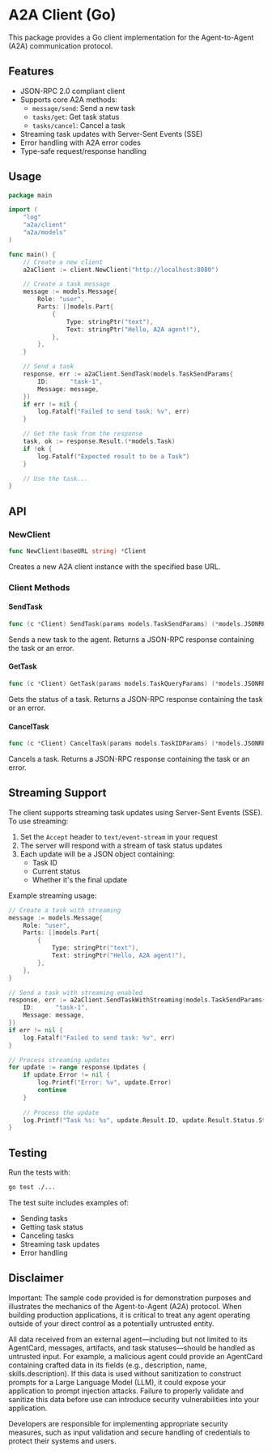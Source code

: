 # A2A Client (Go)

This package provides a Go client implementation for the Agent-to-Agent (A2A) communication protocol.

## Features

- JSON-RPC 2.0 compliant client
- Supports core A2A methods:
  - `message/send`: Send a new task
  - `tasks/get`: Get task status
  - `tasks/cancel`: Cancel a task
- Streaming task updates with Server-Sent Events (SSE)
- Error handling with A2A error codes
- Type-safe request/response handling

## Usage

```go
package main

import (
    "log"
    "a2a/client"
    "a2a/models"
)

func main() {
    // Create a new client
    a2aClient := client.NewClient("http://localhost:8080")

    // Create a task message
    message := models.Message{
        Role: "user",
        Parts: []models.Part{
            {
                Type: stringPtr("text"),
                Text: stringPtr("Hello, A2A agent!"),
            },
        },
    }

    // Send a task
    response, err := a2aClient.SendTask(models.TaskSendParams{
        ID:      "task-1",
        Message: message,
    })
    if err != nil {
        log.Fatalf("Failed to send task: %v", err)
    }

    // Get the task from the response
    task, ok := response.Result.(*models.Task)
    if !ok {
        log.Fatalf("Expected result to be a Task")
    }

    // Use the task...
}
```

## API

### NewClient

```go
func NewClient(baseURL string) *Client
```

Creates a new A2A client instance with the specified base URL.

### Client Methods

#### SendTask

```go
func (c *Client) SendTask(params models.TaskSendParams) (*models.JSONRPCResponse, error)
```

Sends a new task to the agent. Returns a JSON-RPC response containing the task or an error.

#### GetTask

```go
func (c *Client) GetTask(params models.TaskQueryParams) (*models.JSONRPCResponse, error)
```

Gets the status of a task. Returns a JSON-RPC response containing the task or an error.

#### CancelTask

```go
func (c *Client) CancelTask(params models.TaskIDParams) (*models.JSONRPCResponse, error)
```

Cancels a task. Returns a JSON-RPC response containing the task or an error.

## Streaming Support

The client supports streaming task updates using Server-Sent Events (SSE). To use streaming:

1. Set the `Accept` header to `text/event-stream` in your request
2. The server will respond with a stream of task status updates
3. Each update will be a JSON object containing:
   - Task ID
   - Current status
   - Whether it's the final update

Example streaming usage:
```go
// Create a task with streaming
message := models.Message{
    Role: "user",
    Parts: []models.Part{
        {
            Type: stringPtr("text"),
            Text: stringPtr("Hello, A2A agent!"),
        },
    },
}

// Send a task with streaming enabled
response, err := a2aClient.SendTaskWithStreaming(models.TaskSendParams{
    ID:      "task-1",
    Message: message,
})
if err != nil {
    log.Fatalf("Failed to send task: %v", err)
}

// Process streaming updates
for update := range response.Updates {
    if update.Error != nil {
        log.Printf("Error: %v", update.Error)
        continue
    }
    
    // Process the update
    log.Printf("Task %s: %s", update.Result.ID, update.Result.Status.State)
}
```

## Testing

Run the tests with:

```bash
go test ./...
```

The test suite includes examples of:
- Sending tasks
- Getting task status
- Canceling tasks
- Streaming task updates
- Error handling 


## Disclaimer
Important: The sample code provided is for demonstration purposes and illustrates the mechanics of the Agent-to-Agent (A2A) protocol. When building production applications, it is critical to treat any agent operating outside of your direct control as a potentially untrusted entity.

All data received from an external agent—including but not limited to its AgentCard, messages, artifacts, and task statuses—should be handled as untrusted input. For example, a malicious agent could provide an AgentCard containing crafted data in its fields (e.g., description, name, skills.description). If this data is used without sanitization to construct prompts for a Large Language Model (LLM), it could expose your application to prompt injection attacks.  Failure to properly validate and sanitize this data before use can introduce security vulnerabilities into your application.

Developers are responsible for implementing appropriate security measures, such as input validation and secure handling of credentials to protect their systems and users.